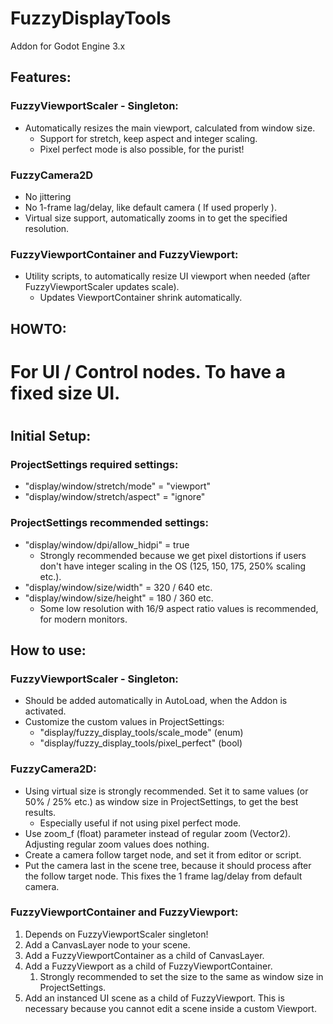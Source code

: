 # FuzzyDisplayTools
 Addon for Godot Engine 3.x

## Features:
### FuzzyViewportScaler - Singleton:
* Automatically resizes the main viewport, calculated from window size.
    * Support for stretch, keep aspect and integer scaling.
    * Pixel perfect mode is also possible, for the purist!

### FuzzyCamera2D
* No jittering
* No 1-frame lag/delay, like default camera ( If used properly ).
* Virtual size support, automatically zooms in to get the specified resolution.

### FuzzyViewportContainer and FuzzyViewport:
* Utility scripts, to automatically resize UI viewport when needed (after FuzzyViewportScaler updates scale).
    * Updates ViewportContainer shrink automatically.

## HOWTO:
#  For UI / Control nodes. To have a fixed size UI.
#  
## Initial Setup:
### ProjectSettings required settings:
* "display/window/stretch/mode" = "viewport"
* "display/window/stretch/aspect" = "ignore"

### ProjectSettings recommended settings:
* "display/window/dpi/allow_hidpi" = true
    * Strongly recommended because we get pixel distortions if users don't have integer scaling in the OS (125, 150, 175, 250% scaling etc.).
* "display/window/size/width" = 320 / 640 etc.
* "display/window/size/height" = 180 / 360 etc.
    * Some low resolution with 16/9 aspect ratio values is recommended, for modern monitors.

## How to use:
### FuzzyViewportScaler - Singleton:
* Should be added automatically in AutoLoad, when the Addon is activated.
* Customize the custom values in ProjectSettings:
    * "display/fuzzy_display_tools/scale_mode" (enum)
    * "display/fuzzy_display_tools/pixel_perfect" (bool)

### FuzzyCamera2D:
* Using virtual size is strongly recommended. Set it to same values (or 50% / 25% etc.) as window size in ProjectSettings, to get the best results.
    * Especially useful if not using pixel perfect mode.
* Use zoom_f (float) parameter instead of regular zoom (Vector2). Adjusting regular zoom values does nothing.
* Create a camera follow target node, and set it from editor or script.
* Put the camera last in the scene tree, because it should process after the follow target node. This fixes the 1 frame lag/delay from default camera.

### FuzzyViewportContainer and FuzzyViewport:
1. Depends on FuzzyViewportScaler singleton!
1. Add a CanvasLayer node to your scene.
1. Add a FuzzyViewportContainer as a child of CanvasLayer.
1. Add a FuzzyViewport as a child of FuzzyViewportContainer.
    1. Strongly recommended to set the size to the same as window size in ProjectSettings.
1. Add an instanced UI scene as a child of FuzzyViewport. This is necessary because you cannot edit a scene inside a custom Viewport.